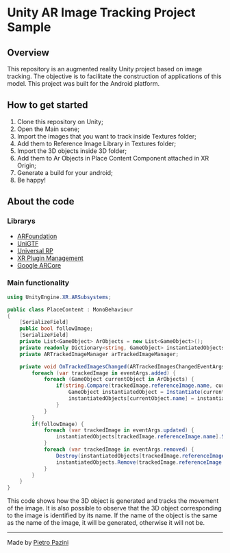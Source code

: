 # Unity AR Image Tracking Project Sample

## Overview

This repository is an augmented reality Unity project based on image tracking.
The objective is to facilitate the construction of applications of this model.
This project was built for the Android platform.

## How to get started

1. Clone this repository on Unity;
2. Open the Main scene;
3. Import the images that you want to track inside Textures folder;
4. Add them to Reference Image Library in Textures folder;
5. Import the 3D objects inside 3D folder;
6. Add them to Ar Objects in Place Content Component attached in XR Origin;
7. Generate a build for your android;
8. Be happy!

## About the code

### Librarys
* [ARFoundation](https://docs.unity3d.com/Packages/com.unity.xr.arfoundation@5.0/manual/index.html)
* [UniGTF](https://github.com/vrm-c/UniVRM)
* [Universal RP](https://docs.unity3d.com/Packages/com.unity.render-pipelines.universal@17.0/manual/index.html)
* [XR Plugin Management](https://docs.unity3d.com/Packages/com.unity.xr.management@4.4/manual/index.html)
* [Google ARCore](https://docs.unity3d.com/Packages/com.unity.xr.arcore@5.0/manual/index.html)

### Main functionality

```cs
using UnityEngine.XR.ARSubsystems;

public class PlaceContent : MonoBehaviour
{
    [SerializeField]
    public bool followImage;
    [SerializeField]
    private List<GameObject> ArObjects = new List<GameObject>();
    private readonly Dictionary<string, GameObject> instantiatedObjects = new Dictionary<string, GameObject>();
    private ARTrackedImageManager arTrackedImageManager;

    private void OnTrackedImagesChanged(ARTrackedImagesChangedEventArgs eventArgs) {
        foreach (var trackedImage in eventArgs.added) {
            foreach (GameObject currentObject in ArObjects) {
                if(string.Compare(trackedImage.referenceImage.name, currentObject.name, StringComparison.OrdinalIgnoreCase) == 0 && !instantiatedObjects.ContainsKey(currentObject.name)) {
                    GameObject instantiatedObject = Instantiate(currentObject, trackedImage.transform);
                    instantiatedObjects[currentObject.name] = instantiatedObject;
                }
            }
        }
        if(followImage) {
            foreach (var trackedImage in eventArgs.updated) {
                instantiatedObjects[trackedImage.referenceImage.name].SetActive(trackedImage.trackingState == TrackingState.Tracking);
            }
            foreach (var trackedImage in eventArgs.removed) {
                Destroy(instantiatedObjects[trackedImage.referenceImage.name]);
                instantiatedObjects.Remove(trackedImage.referenceImage.name);
            }
        }
    }
}
```
This code shows how the 3D object is generated and tracks the movement of the image.
It is also possible to observe that the 3D object corresponding to the image is identified by its name.
If the name of the object is the same as the name of the image, it will be generated, otherwise it will not be.
_______________________
Made by [Pietro Pazini](https://www.linkedin.com/in/pietro-pazini)